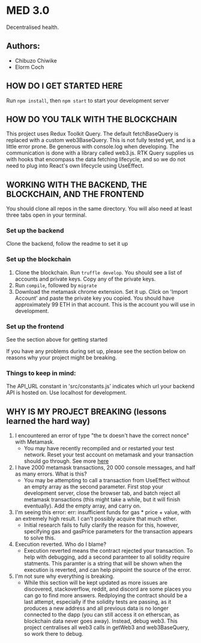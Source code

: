 # MED 3.0
Decentralised health.

## Authors:
- Chibuzo Chiwike
- Elorm Coch

## HOW DO I GET STARTED HERE
Run `npm install`, then `npm start` to start your development server

## HOW DO YOU TALK WITH THE BLOCKCHAIN
This project uses Redux Toolkit Query. The default fetchBaseQuery is replaced with a custom web3BaseQuery. This is not fully tested yet, and is a little error prone. Be generous with console.log when developing. The communication is done with a library called web3.js. RTK Query supplies us with hooks that encompass the data fetching lifecycle, and so we do not need to plug into React's own lifecycle using UseEffect.

## WORKING WITH THE BACKEND, THE BLOCKCHAIN, AND THE FRONTEND
You should clone all repos in the same directory. You will also need at least three tabs open in your terminal.

### Set up the backend
Clone the backend, follow the readme to set it up

### Set up the blockchain
1. Clone the blockchain. Run `truffle develop`. You should see a list of accounts and private keys. Copy any of the private keys.
2. Run `compile`, followed by `migrate`
3. Download the metamask chrome extension. Set it up. Click on 'Import Account' and paste the private key you copied. You should have approximately 99 ETH in that account. This is the account you will use in development.

### Set up the frontend
See the section above for getting started

If you have any problems during set up, please see the section below on reasons why your project might be breaking.

### Things to keep in mind:
The API_URL constant in 'src/constants.js' indicates which url your backend API is hosted on. Use localhost for development.

## WHY IS MY PROJECT BREAKING (lessons learned the hard way)
1. I encountered an error of type "the tx doesn't have the correct nonce" with Metamask.
   - You may have recently recompiled and or restarted your test network. Reset your test account on metamask and your transaction should go through. See more [here](https://www.moesif.com/blog/blockchain/ethereum/Common-Problems-Developing-Ethereum-DApps-With-Metamask/)
2. I have 2000 metamask transactions, 20 000 console messages, and half as many errors. What is this?
   - You may be attempting to call a transaction from UseEffect without an empty array as the second parameter. First stop your development server, close the browser tab, and batch reject all metamask transactions (this might take a while, but it will finish eventually). Add the empty array, and carry on.
3. I'm seeing this error: err: insufficient funds for gas * price + value, with an extremely high result. I can't possibly acquire that much ether.
   - Initial research fails to fully clarify the reason for this, however, specifying gas and gasPrice parameters for the transaction appears to solve this.
4. Execution reverted. Who do I blame?
   - Execution reverted means the contract rejected your transaction. To help with debugging, add a second paramteer to all solidity require statments. This paramter is a string that will be shown when the execution is reverted, and can help pinpoint the source of the error.
5. I'm not sure why everything is breaking.
   - While this section will be kept updated as more issues are discovered, stackoverflow, reddit, and discord are some places you can go to find more answers. Redploying the contract should be a last attempt, especially if the solidity tests are passing, as it produces a new address and all previous data is no longer connected to the dapp (you can still access it on etherscan, as blockchain data never goes away). Instead, debug web3. This project centralises all web3 calls in getWeb3 and web3BaseQuery, so work there to debug.
